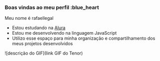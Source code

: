 ### Boas vindas ao meu perfil :blue_heart

Meu nome é rafaellegal

- Estou estudando na [Alura](https://www.alura.com.br)
- Estou me desenvolvendo na linguagem JavaScript
- Utilizo esse espaço para minha organização e compartilhamento dos meus projetos desenvolvidos



![descrição do GIF](link GIF do Tenor)
